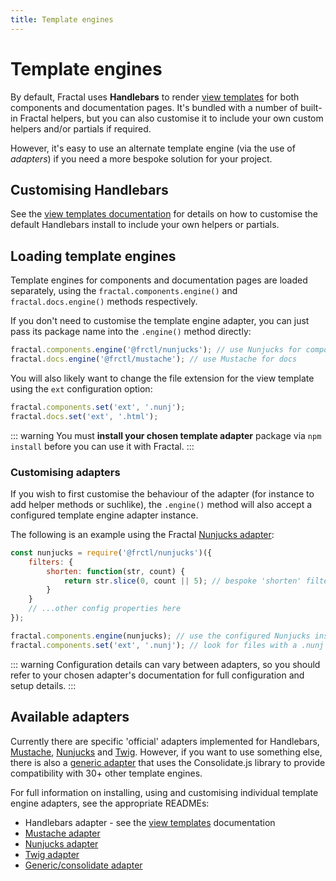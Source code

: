 ```yaml
---
title: Template engines
---
```


# Template engines

By default, Fractal uses **Handlebars** to render [view templates](../core-concepts/view-templates.html) for both components and documentation pages.
It's bundled with a number of built-in Fractal helpers, but you can also customise it to include your own custom helpers and/or partials if required.

However, it's easy to use an alternate template engine (via the use of _adapters_) if you need a more bespoke solution for your project.

## Customising Handlebars

See the [view templates documentation](../core-concepts/view-templates.html#using-handlebars) for details on how to customise the default Handlebars install to include your own helpers or partials.


## Loading template engines

Template engines for components and documentation pages are loaded separately, using the `fractal.components.engine()` and `fractal.docs.engine()` methods respectively.

If you don't need to customise the template engine adapter, you can just pass its package name into the `.engine()` method directly:

```js
fractal.components.engine('@frctl/nunjucks'); // use Nunjucks for components
fractal.docs.engine('@frctl/mustache'); // use Mustache for docs
```

You will also likely want to change the file extension for the view template using the `ext` configuration option:

```js
fractal.components.set('ext', '.nunj');
fractal.docs.set('ext', '.html');
```

::: warning
You must **install your chosen template adapter** package via `npm install` before you can use it with Fractal.
:::

### Customising adapters

If you wish to first customise the behaviour of the adapter (for instance to add helper methods or suchlike), the `.engine()` method will also accept a configured template engine adapter instance.

The following is an example using the Fractal [Nunjucks adapter](https://github.com/frctl/fractal/tree/master/packages/nunjucks):

```js
const nunjucks = require('@frctl/nunjucks')({
    filters: {
        shorten: function(str, count) {
            return str.slice(0, count || 5); // bespoke 'shorten' filter to use in view templates
        }
    }
    // ...other config properties here
});

fractal.components.engine(nunjucks); // use the configured Nunjucks instance for components
fractal.components.set('ext', '.nunj'); // look for files with a .nunj file extension
```

::: warning
Configuration details can vary between adapters, so you should refer to your chosen adapter's documentation for full configuration and setup details.
:::

## Available adapters

Currently there are specific 'official' adapters implemented for Handlebars, [Mustache](https://github.com/frctl/mustache), [Nunjucks](https://github.com/frctl/fractal/tree/main/packages/nunjucks) and [Twig](https://github.com/frctl/fractal/tree/master/packages/twig). However, if you want to use something else, there is also a [generic adapter](https://github.com/frctl/consolidate) that uses the Consolidate.js library to provide compatibility with 30+ other template engines.

For full information on installing, using and customising individual template engine adapters, see the appropriate READMEs:

* Handlebars adapter - see the [view templates](../core-concepts/view-templates.html) documentation
* [Mustache adapter](https://github.com/frctl/mustache)
* [Nunjucks adapter](https://github.com/frctl/fractal/tree/master/packages/nunjucks)
* [Twig adapter](https://github.com/frctl/fractal/tree/master/packages/twig)
* [Generic/consolidate adapter](https://github.com/frctl/consolidate)
